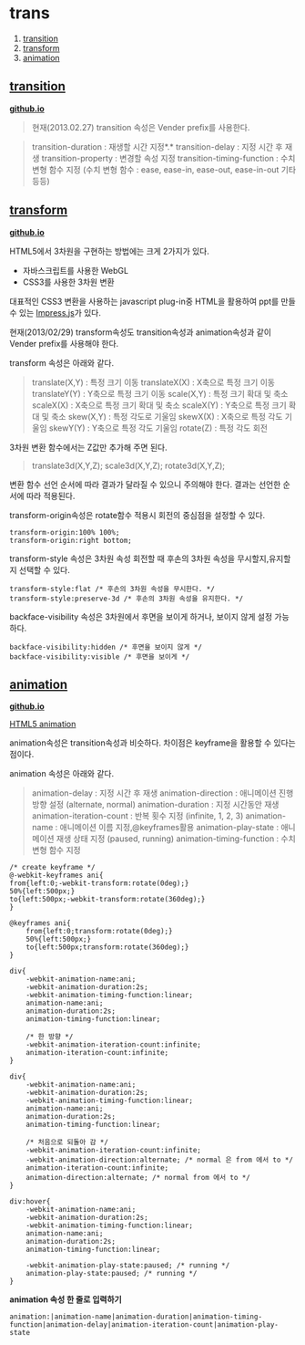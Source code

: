 # trans
1. [transition](#transition)
1. [transform](#transform)
1. [animation](#animation)

## <a href="#" name="transition">transition</a>
**[github.io](http://smilesol85.github.io/html-css/trans/transition.html "transition")**

> 현재(2013.02.27) transition 속성은 Vender prefix를 사용한다.


> transition-duration : 재생할 시간 지정*.*
> transition-delay : 지정 시간 후 재생
> transition-property : 변경할 속성 지정
> transition-timing-function : 수치 변형 함수 지정
> (수치 변형 함수 : ease, ease-in, ease-out, ease-in-out 기타 등등)


## <a href="#" name="transform">transform</a>
**[github.io](http://smilesol85.github.io/html-css/trans/transform.html "transform")**

HTML5에서 3차원을 구현하는 방법에는 크게 2가지가 있다.
* 자바스크립트를 사용한 WebGL
* CSS3를 사용한 3차원 변환


대표적인 CSS3 변환을 사용하는 javascript plug-in중 HTML을 활용하여 ppt를 만들 수 있는 [Impress.js](http://bartaz.github.io/impress.js/ "Impress.js")가 있다.

현재(2013/02/29) transform속성도 transition속성과 animation속성과 같이 Vender prefix를 사용해야 한다.

transform 속성은 아래와 같다.
> translate(X,Y) : 특정 크기 이동
> translateX(X) : X축으로 특정 크기 이동
> translateY(Y) : Y축으로 특정 크기 이동
> scale(X,Y) : 특정 크기 확대 및 축소
> scaleX(X) : X축으로 특정 크기 확대 및 축소
> scaleX(Y) : Y축으로 특정 크기 확대 및 축소
> skew(X,Y) : 특정 각도로 기울임
> skewX(X) : X축으로 특정 각도 기울임
> skewY(Y) : Y축으로 특정 각도 기울임
> rotate(Z) : 특정 각도 회전


3차원 변환 함수에서는 Z값만 추가해 주면 된다.

> translate3d(X,Y,Z);
> scale3d(X,Y,Z);
> rotate3d(X,Y,Z);


변환 함수 선언 순서에 따라 결과가 달라질 수 있으니 주의해야 한다.
결과는 선언한 순서에 따라 적용된다.

transform-origin속성은 rotate함수 적용시 회전의 중심점을 설정할 수 있다.

    transform-origin:100% 100%;
    transform-origin:right bottom;

transform-style 속성은 3차원 속성 회전할 때 후손의 3차원 속성을 무시할지,유지할지 선택할 수 있다.
    
    transform-style:flat /* 후손의 3차원 속성을 무시한다. */
    transform-style:preserve-3d /* 후손의 3차원 속성을 유지한다. */


backface-visibility 속성은 3차원에서 후면을 보이게 하거나, 보이지 않게 설정 가능하다.
    
    backface-visibility:hidden /* 후면을 보이지 않게 */
    backface-visibility:visible /* 후면을 보이게 */

## <a href="#" name="animation">animation</a>
**[github.io](http://smilesol85.github.io/html-css/trans/animation.html "animation")**

[HTML5 animation](http://animateyourhtml5.appspot.com/pres/index.html?lang=en#1 "HTML5 animation")


animation속성은 transition속성과 비슷하다.
차이점은 keyframe을 활용할 수 있다는 점이다.

animation 속성은 아래와 같다.
> animation-delay : 지정 시간 후 재생
> animation-direction : 애니메이션 진행 방향 설정 (alternate, normal)
> animation-duration : 지정 시간동안 재생
> animation-iteration-count : 반복 횟수 지정 (infinite, 1, 2, 3)
> animation-name : 애니메이션 이름 지정,@keyframes활용
> animation-play-state : 애니메이션 재생 상태 지정 (paused, running)
> animation-timing-function : 수치 변형 함수 지정

    
    /* create keyframe */
    @-webkit-keyframes ani{
    from{left:0;-webkit-transform:rotate(0deg);}
    50%{left:500px;}
    to{left:500px;-webkit-transform:rotate(360deg);}
    }

    @keyframes ani{
        from{left:0;transform:rotate(0deg);}
        50%{left:500px;}
        to{left:500px;transform:rotate(360deg);}
    }

    div{
        -webkit-animation-name:ani;
        -webkit-animation-duration:2s;
        -webkit-animation-timing-function:linear;
        animation-name:ani;
        animation-duration:2s;
        animation-timing-function:linear;

        /* 한 방향 */
        -webkit-animation-iteration-count:infinite;
        animation-iteration-count:infinite;
    }

    div{
        -webkit-animation-name:ani;
        -webkit-animation-duration:2s;
        -webkit-animation-timing-function:linear;
        animation-name:ani;
        animation-duration:2s;
        animation-timing-function:linear;

        /* 처음으로 되돌아 감 */
        -webkit-animation-iteration-count:infinite;
        -webkit-animation-direction:alternate; /* normal 은 from 에서 to */
        animation-iteration-count:infinite;
        animation-direction:alternate; /* normal from 에서 to */
    }

    div:hover{
        -webkit-animation-name:ani;
        -webkit-animation-duration:2s;
        -webkit-animation-timing-function:linear;
        animation-name:ani;
        animation-duration:2s;
        animation-timing-function:linear;

        -webkit-animation-play-state:paused; /* running */
        animation-play-state:paused; /* running */
    }

**animation 속성 한 줄로 입력하기**

    animation:|animation-name|animation-duration|animation-timing-function|animation-delay|animation-iteration-count|animation-play-state
    

